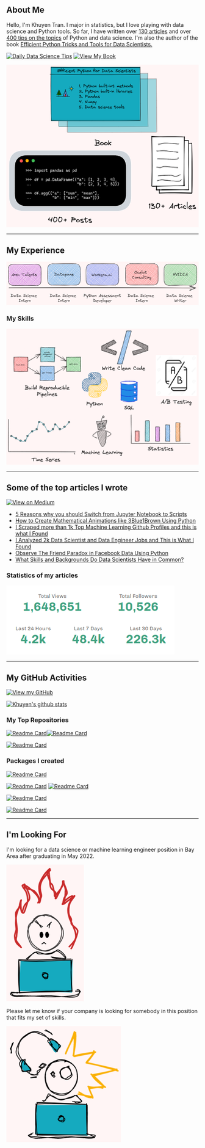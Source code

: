 ## About Me

Hello, I'm Khuyen Tran. I major in statistics, but I love playing with data science and Python tools. So far, I have written over [130 articles](https://github.com/khuyentran1401/Data-science) and over [400 tips on the topics](https://mathdatasimplified.com/) of Python and data science. I'm also the author of the book [Efficient Python Tricks and Tools for Data Scientists.](https://khuyentran1401.github.io/Efficient_Python_tricks_and_tools_for_data_scientists/README.html)

 [![Daily Data Science Tips](https://img.shields.io/badge/Data%20Science%20Simplified-Daily%20Data%20Science%20Tips-green?logo=wordpress)](https://mathdatasimplified.com/)  [![View My Book](https://img.shields.io/badge/Book-View%20My%20Book-yellow?logo=gitbook)](https://khuyentran1401.github.io/Efficient_Python_tricks_and_tools_for_data_scientists/README.html) 

![image](https://github.com/khuyentran1401/aboutKhuyen/blob/master/images/skills%20(3).png?raw=true)



---

## My Experience

![image](https://github.com/khuyentran1401/aboutKhuyen/blob/master/images/skills%20(8).png?raw=true)

### My Skills

![image](https://github.com/khuyentran1401/aboutKhuyen/blob/master/images/skills%20(2).png?raw=true)

---

## Some of the top articles I wrote

[![View on Medium](https://img.shields.io/badge/Medium-View%20My%20Articles-red?logo=medium)](https://khuyentran1476.medium.com/)

- [5 Reasons why you should Switch from Jupyter Notebook to Scripts](https://towardsdatascience.com/5-reasons-why-you-should-switch-from-jupyter-notebook-to-scripts-cb3535ba9c95?sk=d646c223911ea74cf8a9c9b73affd552) 
- [How to Create Mathematical Animations like 3Blue1Brown Using Python](https://towardsdatascience.com/how-to-create-mathematical-animations-like-3blue1brown-using-python-f571fb9da3d1?sk=67f831edb7de3560020c2ea0296447cf)
- [I Scraped more than 1k Top Machine Learning Github Profiles and this is what I Found](https://towardsdatascience.com/i-scraped-more-than-1k-top-machine-learning-github-profiles-and-this-is-what-i-found-1ab4fb0c0474?sk=68156d6b1c05614d356645728fe02584)
- [I Analyzed 2k Data Scientist and Data Engineer Jobs and This is What I Found](https://pub.towardsai.net/i-analyzed-2k-data-scientist-and-data-engineer-jobs-and-this-is-what-i-found-1ed37f98a704)
- [Observe The Friend Paradox in Facebook Data Using Python](https://towardsdatascience.com/observe-the-friend-paradox-in-facebook-data-using-python-314c23fd49e4?sk=15efe53ae7f699da17530a6e1f0f0f4d)
- [What Skills and Backgrounds Do Data Scientists Have in Common?](https://www.datacamp.com/community/blog/what-skills-and-backgrounds-do-data-scientists-have-in-common)

### Statistics of my articles

![image](https://github.com/khuyentran1401/aboutKhuyen/blob/master/images/Screenshot%20from%202021-11-14%2011-23-15.png?raw=true)

---

## My GitHub Activities

[![View my GitHub](https://img.shields.io/badge/GitHub-View_My_GitHub-blue?logo=GitHub)](https://github.com/khuyentran1401)

[![Khuyen's github stats](https://github-readme-stats.vercel.app/api?username=khuyentran1401&count_private=true&show_icons=true&theme=radical&hide_rank=false)](https://github.com/anuraghazra/github-readme-stats)

### My Top Repositories

[![Readme Card](https://github-readme-stats.vercel.app/api/pin/?username=khuyentran1401&repo=Data-science)](https://github.com/khuyentran1401/Data-science)[![Readme Card](https://github-readme-stats.vercel.app/api/pin/?username=khuyentran1401&repo=awesome-Python-data-science-books)](https://github.com/khuyentran1401/Efficient_Python_tricks_and_tools_for_data_scientists)

[![Readme Card](https://github-readme-stats.vercel.app/api/pin/?username=khuyentran1401&repo=awesome-Python-data-science-books)](https://github.com/khuyentran1401/awesome-Python-data-science-books)

### Packages I created
[![Readme Card](https://github-readme-stats.vercel.app/api/pin/?username=khuyentran1401&repo=rich-dataframe)](https://github.com/khuyentran1401/rich-dataframe)

[![Readme Card](https://github-readme-stats.vercel.app/api/pin/?username=khuyentran1401&repo=top-github-scraper)](https://github.com/khuyentran1401/top-github-scraper) 
[![Readme Card](https://github-readme-stats.vercel.app/api/pin/?username=khuyentran1401&repo=python_snippet)](https://github.com/khuyentran1401/python_snippet)

[![Readme Card](https://github-readme-stats.vercel.app/api/pin/?username=khuyentran1401&repo=same-stats-different-graphs)](https://github.com/khuyentran1401/same-stats-different-graphs)

[![Readme Card](https://github-readme-stats.vercel.app/api/pin/?username=khuyentran1401&repo=strip_interactive)](https://github.com/khuyentran1401/strip_interactive)

---

## I'm Looking For

I'm looking for a data science or machine learning engineer position in Bay Area after graduating in May 2022. 

![image](https://github.com/khuyentran1401/aboutKhuyen/blob/master/images/skills%20(6).png?raw=true)

Please let me know if your company is looking for somebody in this position that fits my set of skills.

![image](https://github.com/khuyentran1401/aboutKhuyen/blob/master/images/skills%20(7).png?raw=true)
